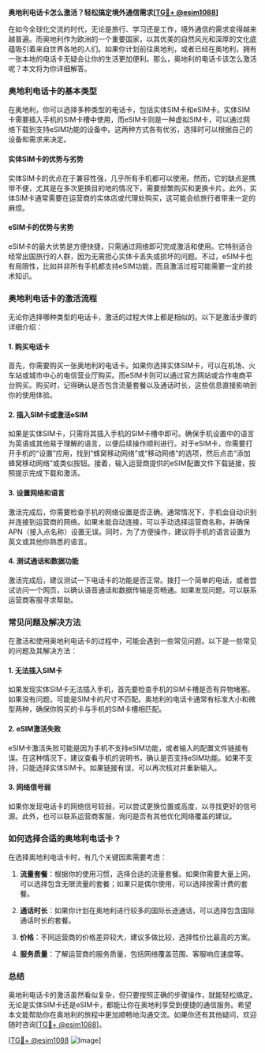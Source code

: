 **奥地利电话卡怎么激活？轻松搞定境外通信需求[[TG💪+ @esim1088](https://t.me/s/esim1088)]**

在如今全球化交流的时代，无论是旅行、学习还是工作，境外通信的需求变得越来越普遍。而奥地利作为欧洲的一个重要国家，以其优美的自然风光和深厚的文化底蕴吸引着来自世界各地的人们。如果你计划前往奥地利，或者已经在奥地利，拥有一张本地的电话卡无疑会让你的生活更加便利。那么，奥地利的电话卡该怎么激活呢？本文将为你详细解答。

### 奥地利电话卡的基本类型

在奥地利，你可以选择多种类型的电话卡，包括实体SIM卡和eSIM卡。实体SIM卡需要插入手机的SIM卡槽中使用，而eSIM卡则是一种虚拟SIM卡，可以通过网络下载到支持eSIM功能的设备中。这两种方式各有优劣，选择时可以根据自己的设备和需求来决定。

#### 实体SIM卡的优势与劣势

实体SIM卡的优点在于兼容性强，几乎所有手机都可以使用。然而，它的缺点是携带不便，尤其是在多次更换目的地的情况下，需要频繁购买和更换卡片。此外，实体SIM卡通常需要在运营商的实体店或代理处购买，这可能会给旅行者带来一定的麻烦。

#### eSIM卡的优势与劣势

eSIM卡的最大优势是方便快捷，只需通过网络即可完成激活和使用。它特别适合经常出国旅行的人群，因为无需担心实体卡丢失或损坏的问题。不过，eSIM卡也有局限性，比如并非所有手机都支持eSIM功能，而且激活过程可能需要一定的技术知识。

### 奥地利电话卡的激活流程

无论你选择哪种类型的电话卡，激活的过程大体上都是相似的。以下是激活步骤的详细介绍：

#### 1. 购买电话卡

首先，你需要购买一张奥地利的电话卡。如果你选择实体SIM卡，可以在机场、火车站或城市中心的电信营业厅购买。而eSIM卡则可以通过官方网站或合作电商平台购买。购买时，记得确认是否包含流量套餐以及通话时长，这些信息直接影响到你的使用体验。

#### 2. 插入SIM卡或激活eSIM

如果是实体SIM卡，只需将其插入手机的SIM卡槽中即可。确保手机设置中的语言为英语或其他易于理解的语言，以便后续操作顺利进行。对于eSIM卡，你需要打开手机的“设置”应用，找到“蜂窝移动网络”或“移动网络”的选项，然后点击“添加蜂窝移动网络”或类似按钮。接着，输入运营商提供的eSIM配置文件下载链接，按照提示完成下载和激活。

#### 3. 设置网络和语言

激活完成后，你需要检查手机的网络设置是否正确。通常情况下，手机会自动识别并连接到运营商的网络。如果未能自动连接，可以手动选择运营商名称，并确保APN（接入点名称）设置无误。同时，为了方便操作，建议将手机的语言设置为英文或其他你熟悉的语言。

#### 4. 测试通话和数据功能

激活完成后，建议测试一下电话卡的功能是否正常。拨打一个简单的电话，或者尝试访问一个网页，以确认语音通话和数据传输是否畅通。如果发现问题，可以联系运营商客服寻求帮助。

### 常见问题及解决方法

在激活和使用奥地利电话卡的过程中，可能会遇到一些常见问题。以下是一些常见的问题及其解决方法：

#### 1. 无法插入SIM卡

如果发现实体SIM卡无法插入手机，首先要检查手机的SIM卡槽是否有异物堵塞。如果没有问题，可能是SIM卡的尺寸不匹配。奥地利的电话卡通常有标准大小和微型两种，确保你购买的卡与手机的SIM卡槽相匹配。

#### 2. eSIM激活失败

eSIM卡激活失败可能是因为手机不支持eSIM功能，或者输入的配置文件链接有误。在这种情况下，建议查看手机的说明书，确认是否支持eSIM功能。如果不支持，只能选择实体SIM卡。如果链接有误，可以再次核对并重新输入。

#### 3. 网络信号弱

如果你发现电话卡的网络信号较弱，可以尝试更换位置或高度，以寻找更好的信号源。此外，也可以联系运营商客服，询问是否有其他优化网络覆盖的建议。

### 如何选择合适的奥地利电话卡？

在选择奥地利电话卡时，有几个关键因素需要考虑：

1. **流量套餐**：根据你的使用习惯，选择合适的流量套餐。如果你需要大量上网，可以选择包含无限流量的套餐；如果只是偶尔使用，可以选择按需计费的套餐。
   
2. **通话时长**：如果你计划在奥地利进行较多的国际长途通话，可以选择包含国际通话时长的套餐。

3. **价格**：不同运营商的价格差异较大，建议多做比较，选择性价比最高的方案。

4. **服务质量**：了解运营商的服务质量，包括网络覆盖范围、客服响应速度等。

### 总结

奥地利电话卡的激活虽然看似复杂，但只要按照正确的步骤操作，就能轻松搞定。无论是实体SIM卡还是eSIM卡，都能让你在奥地利享受到便捷的通信服务。希望本文能帮助你在奥地利的旅程中更加顺畅地沟通交流。如果你还有其他疑问，欢迎随时咨询[[TG💪+ @esim1088](https://t.me/s/esim1088)]。

[[TG💪+ @esim1088](https://t.me/s/esim1088) ![Image](https://i.postimg.cc/4NQfJmqS/Snipaste-2025-05-13-00-14-12.png)]